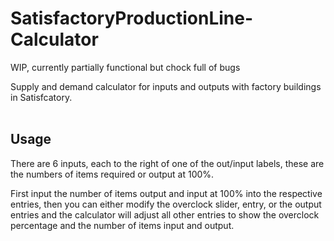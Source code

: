 # SatisfactoryProductionLine-Calculator
WIP, currently partially functional but chock full of bugs


Supply and demand calculator for inputs and outputs with factory buildings in Satisfcatory.<br/>
<br/>
## Usage
There are 6 inputs, each to the right of one of the out/input labels, these are the numbers of items required or output at 100%.

First input the number of items output and input at 100% into the respective entries, then you can either modify the overclock slider, entry, or the output entries and the calculator will adjust all other entries to show the overclock percentage and the number of items input and output.
